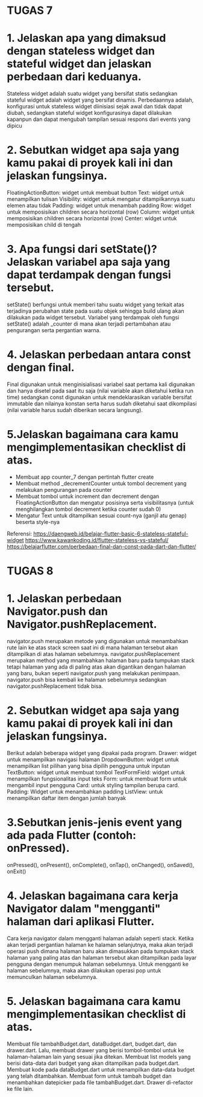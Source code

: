# TUGAS 7
# 1. Jelaskan apa yang dimaksud dengan stateless widget dan stateful widget dan jelaskan perbedaan dari keduanya.
Stateless widget adalah suatu widget yang bersifat statis sedangkan stateful widget adalah widget yang bersifat dinamis. Perbedaannya adalah, konfigurasi untuk stateless widget diinisiasi sejak awal dan tidak dapat diubah, sedangkan stateful widget konfigurasinya dapat dilakukan kapanpun dan dapat mengubah tampilan sesuai respons dari events yang dipicu

# 2. Sebutkan widget apa saja yang kamu pakai di proyek kali ini dan jelaskan fungsinya.
FloatingActionButton: widget untuk membuat button
Text: widget untuk menampilkan tulisan
Visibility: widget untuk mengatur ditampilkannya suatu elemen atau tidak
Padding: widget untuk menambah padding
Row: widget untuk memposisikan children secara horizontal (row)
Column: widget untuk memposisikan children secara horizontal (row)
Center: widget untuk memposisikan child di tengah

# 3. Apa fungsi dari setState()? Jelaskan variabel apa saja yang dapat terdampak dengan fungsi tersebut.
setState() berfungsi untuk memberi tahu suatu widget yang terkait atas terjadinya perubahan state pada suatu objek sehingga build ulang akan dilakukan pada widget tersebut. Variabel yang terdampak oleh fungsi setState() adalah _counter di mana akan terjadi pertambahan atau pengurangan serta pergantian warna.

# 4. Jelaskan perbedaan antara const dengan final.
Final digunakan untuk menginisialisasi variabel saat pertama kali digunakan dan hanya disetel pada saat itu saja (nilai variable akan diketahui ketika run time) sedangkan const digunakan untuk mendeklarasikan variable bersifat immutable dan nilainya konstan serta harus sudah diketahui saat dikompilasi (nilai variable harus sudah diberikan secara langsung).

# 5.Jelaskan bagaimana cara kamu mengimplementasikan checklist di atas.
- Membuat app counter_7 dengan pertintah flutter create
- Membuat method _decrementCounter untuk tombol decrement yang melakukan pengurangan pada counter
- Membuat tombol untuk increment dan decrement dengan FloatingActionButton dan mengatur posisinya serta visibilitasnya (untuk menghilangkan tombol decrement ketika counter sudah 0)
- Mengatur Text untuk ditampilkan sesuai count-nya (ganjil atu genap) beserta style-nya

Referensi:
https://daengweb.id/belajar-flutter-basic-6-stateless-stateful-widget 
https://www.kawankoding.id/flutter-stateless-vs-stateful/ 
https://belajarflutter.com/perbedaan-final-dan-const-pada-dart-dan-flutter/ 



# TUGAS 8
# 1. Jelaskan perbedaan Navigator.push dan Navigator.pushReplacement.
navigator.push merupakan metode yang digunakan untuk menambahkan rute lain ke atas stack screen saat ini di mana halaman tersebut akan ditampilkan di atas halaman sebelumnya. navigator.pushReplacement merupakan method yang mnambahkan halaman baru pada tumpukan stack tetapi halaman yang ada di paling atas akan digantikan dengan halaman yang baru, bukan seperti navigator.push yang melakukan penimpaan.
navigator.push bisa kembali ke halaman sebelumnya sedangkan navigator.pushReplacement tidak bisa.

# 2. Sebutkan widget apa saja yang kamu pakai di proyek kali ini dan jelaskan fungsinya.
Berikut adalah beberapa widget yang dipakai pada program.
Drawer: widget untuk menampilkan navigasi halaman
DropdownButton: widget untuk menampilkan list pilihan yang bisa dipilih pengguna untuk inputan
TextButton: widget untuk membuat tombol
TextFormField: widget untuk menampilkan fungsionalitas input teks
Form: untuk membuat form untuk mengambil input pengguna
Card: untuk styling tampilan berupa card.
Padding: Widget untuk menambahkan padding
ListView: untuk menampilkan daftar item dengan jumlah banyak

# 3.Sebutkan jenis-jenis event yang ada pada Flutter (contoh: onPressed).
onPressed(), onPresent(), onComplete(), onTap(), onChanged(), onSaved(), onExit()

# 4. Jelaskan bagaimana cara kerja Navigator dalam "mengganti" halaman dari aplikasi Flutter.
Cara kerja navigator dalam mengganti halaman adalah seperti stack. Ketika akan terjadi pergantian halaman ke halaman selanjutnya, maka akan terjadi operasi push dimana halaman baru akan dimasukkan pada tumpukan stack halaman yang paling atas dan halaman tersebut akan ditampilkan pada layar pengguna dengan menumpuk halaman sebelumnya. Untuk mengganti ke halaman sebelumnya, maka akan dilakukan operasi pop untuk memunculkan halaman sebelumnya.

# 5.  Jelaskan bagaimana cara kamu mengimplementasikan checklist di atas.
Membuat file tambahBudget.dart, dataBudget.dart, budget.dart, dan drawer.dart. Lalu, membuat drawer yang berisi tombol-tombol untuk ke halaman-halaman lain yang sesuai jika ditekan. Membuat list models yang berisi data-data dari budget yang akan ditampilkan pada budget.dart. Membuat kode pada dataBudget.dart untuk menampilkan data-data budget yang telah ditambahkan. Membuat form untuk tambah budget dan menambahkan datepicker pada file tambahBudget.dart. Drawer di-refactor ke file lain.
